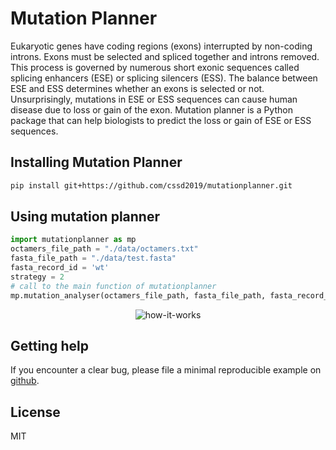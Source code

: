 # Mutation Planner
Eukaryotic genes have coding regions (exons) interrupted by non-coding introns. Exons must be selected and spliced together and introns removed. This process is governed by numerous short exonic sequences called splicing enhancers (ESE) or splicing silencers (ESS). The balance between ESE and ESS determines whether an exons is selected or not. Unsurprisingly, mutations in ESE or ESS sequences can cause human disease due to loss or gain of the exon. Mutation planner is a Python package that can help biologists to predict the loss or gain of ESE or ESS sequences.

## Installing Mutation Planner
``` bash
pip install git+https://github.com/cssd2019/mutationplanner.git
```

## Using mutation planner
``` python
import mutationplanner as mp
octamers_file_path = "./data/octamers.txt"
fasta_file_path = "./data/test.fasta"
fasta_record_id = 'wt'
strategy = 2
# call to the main function of mutationplanner
mp.mutation_analyser(octamers_file_path, fasta_file_path, fasta_record_id, strategy)
```

<p align="center">
  <img src="https://media.giphy.com/media/1BcR6eTXaXVN6nQ0lJ/source.gif" title="how-it-works">
</p>

Getting help
------------

If you encounter a clear bug, please file a minimal reproducible example on [github](https://github.com/cssd2019/mutationplanner/issues). 

## License
MIT



